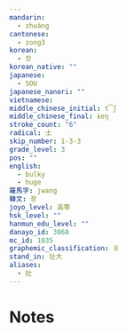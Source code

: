 ```yaml
---
mandarin:
  - zhuàng
cantonese:
  - zong3
korean:
  - 장
korean_native: ""
japanese:
  - SOU
japanese_nanori: ""
vietnamese:
middle_chinese_initial: t͡ʃ
middle_chinese_final: ɨɐŋ
stroke_count: "6"
radical: 士
skip_number: 1-3-3
grade_level: 3
pos: ""
english:
  - bulky
  - huge
羅馬字: jwang
韓文: 좡
joyo_level: 高等
hsk_level: ""
hanmun_edu_level: ""
danayo_id: 3068
mc_id: 1035
graphemic_classification: 爿
stand_in: 壮大
aliases:
  - 壯
---
```


# Notes
